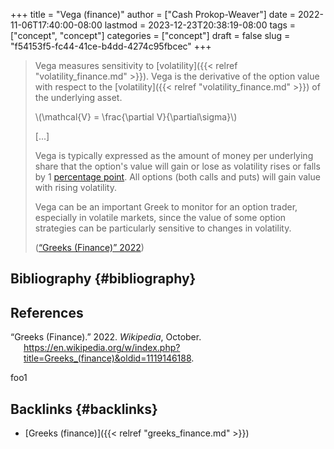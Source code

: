 +++
title = "Vega (finance)"
author = ["Cash Prokop-Weaver"]
date = 2022-11-06T17:40:00-08:00
lastmod = 2023-12-23T20:38:19-08:00
tags = ["concept", "concept"]
categories = ["concept"]
draft = false
slug = "f54153f5-fc44-41ce-b4dd-4274c95fbcec"
+++

> Vega measures sensitivity to [volatility]({{< relref "volatility_finance.md" >}}). Vega is the derivative of the option value with respect to the [volatility]({{< relref "volatility_finance.md" >}}) of the underlying asset.
>
> \\(\mathcal{V} = \frac{\partial V}{\partial\sigma}\\)
>
> [...]
>
> Vega is typically expressed as the amount of money per underlying share that the option's value will gain or lose as volatility rises or falls by 1 [percentage point](https://en.wikipedia.org/wiki/Percentage_point). All options (both calls and puts) will gain value with rising volatility.
>
> Vega can be an important Greek to monitor for an option trader, especially in volatile markets, since the value of some option strategies can be particularly sensitive to changes in volatility.
>
> (<a href="#citeproc_bib_item_1">“Greeks (Finance)” 2022</a>)


## Bibliography {#bibliography}

## References

<style>.csl-entry{text-indent: -1.5em; margin-left: 1.5em;}</style><div class="csl-bib-body">
  <div class="csl-entry"><a id="citeproc_bib_item_1"></a>“Greeks (Finance).” 2022. <i>Wikipedia</i>, October. <a href="https://en.wikipedia.org/w/index.php?title=Greeks_(finance)&oldid=1119146188">https://en.wikipedia.org/w/index.php?title=Greeks_(finance)&#38;oldid=1119146188</a>.</div>
</div>

foo1


## Backlinks {#backlinks}

-   [Greeks (finance)]({{< relref "greeks_finance.md" >}})
